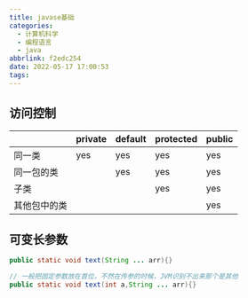 ```yaml
---
title: javase基础
categories:
  - 计算机科学
  - 编程语言
  - java
abbrlink: f2edc254
date: 2022-05-17 17:00:53
tags:
---
```


## 访问控制

|              | private | default | protected | public |
| ------------ | ------- | ------- | --------- | ------ |
| 同一类       | yes     | yes     | yes       | yes    |
| 同一包的类   |         | yes     | yes       | yes    |
| 子类         |         |         | yes       | yes    |
| 其他包中的类 |         |         |           | yes    |

## 可变长参数

```java
public static void text(String ... arr){}
```

```java
// 一般把固定参数放在首位，不然在传参的时候，JVM识别不出来那个是其他
public static void text(int a,String ... arr){}
```

